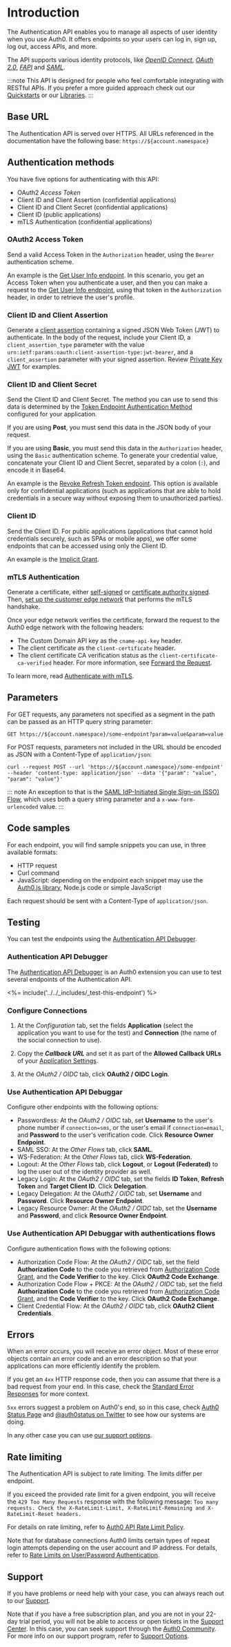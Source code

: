 # Introduction

The Authentication API enables you to manage all aspects of user identity when you use Auth0. It offers endpoints so your users can log in, sign up, log out, access APIs, and more. 

The API supports various identity protocols, like <dfn data-key="openid">[OpenID Connect](/protocols/oidc)</dfn>, <dfn data-key="oath2"> [OAuth 2.0](/protocols/oauth2)</dfn>, <dfn data-key="fapi">[FAPI](https://auth0.com/docs/secure/highly-regulated-identity#advanced-security-with-openid-connect-fapi-)</dfn> and <dfn data-key="security-assertion-markup-language">[SAML](/protocols/saml)</dfn>.

:::note
This API is designed for people who feel comfortable integrating with RESTful APIs. If you prefer a more guided approach check out our [Quickstarts](/quickstarts) or our [Libraries](/libraries).
:::

## Base URL

The Authentication API is served over HTTPS. All URLs referenced in the documentation have the following base: `https://${account.namespace}`

## Authentication methods

You have five options for authenticating with this API:
- OAuth2 <dfn data-key="access-token">Access Token</dfn>
- Client ID and Client Assertion (confidential applications)
- Client ID and Client Secret (confidential applications)
- Client ID (public applications)
- mTLS Authentication (confidential applications)

### OAuth2 Access Token

Send a valid Access Token in the `Authorization` header, using the `Bearer` authentication scheme.

An example is the [Get User Info endpoint](#get-user-info). In this scenario, you get an Access Token when you authenticate a user, and then you can make a request to the [Get User Info endpoint](#get-user-info), using that token in the `Authorization` header, in order to retrieve the user's profile.

### Client ID and Client Assertion
Generate a [client assertion](https://auth0.com/docs/get-started/authentication-and-authorization-flow/authenticate-with-private-key-jwt) containing a signed JSON Web Token (JWT) to authenticate. In the body of the request, include your Client ID, a `client_assertion_type` parameter with the value `urn:ietf:params:oauth:client-assertion-type:jwt-bearer`, and a `client_assertion` parameter with your signed assertion. Review [Private Key JWT]( https://auth0.com/docs/get-started/authentication-and-authorization-flow/authenticate-with-private-key-jwt) for examples.

### Client ID and Client Secret

Send the Client ID and Client Secret. The method you can use to send this data is determined by the [Token Endpoint Authentication Method](/get-started/applications/confidential-and-public-applications/view-application-type) configured for your application.

If you are using **Post**, you must send this data in the JSON body of your request.

If you are using **Basic**, you must send this data in the `Authorization` header, using the `Basic` authentication scheme. To generate your credential value, concatenate your Client ID and Client Secret, separated by a colon (`:`), and encode it in Base64.

An example is the [Revoke Refresh Token endpoint](#revoke-refresh-token). This option is available only for confidential applications (such as applications that are able to hold credentials in a secure way without exposing them to unauthorized parties).

### Client ID

Send the Client ID. For public applications (applications that cannot hold credentials securely, such as SPAs or mobile apps), we offer some endpoints that can be accessed using only the Client ID.

An example is the [Implicit Grant](#implicit-flow).

### mTLS Authentication

Generate a certificate, either [self-signed](https://auth0.com/docs/get-started/applications/configure-mtls/configure-mtls-for-a-client#self-signed-certificates) or [certificate authority signed](https://auth0.com/docs/get-started/applications/configure-mtls/configure-mtls-for-a-client#certificate-authority-signed-certificates). Then, [set up the customer edge network](https://auth0.com/docs/get-started/applications/configure-mtls/set-up-the-customer-edge) that performs the mTLS handshake. 

Once your edge network verifies the certificate, forward the request to the Auth0 edge network with the following headers:

- The Custom Domain API key as the `cname-api-key` header.
- The client certificate as the `client-certificate` header.
- The client certificate CA verification status as the `client-certificate-ca-verified` header. For more information, see [Forward the Request](https://auth0.com/docs/get-started/applications/configure-mtls/set-up-the-customer-edge#forward-the-request-).

To learn more, read [Authenticate with mTLS](https://auth0.com/docs/get-started/authentication-and-authorization-flow/authenticate-with-mtls). 

## Parameters

For GET requests, any parameters not specified as a segment in the path can be passed as an HTTP query string parameter:

`GET https://${account.namespace}/some-endpoint?param=value&param=value`

For POST requests, parameters not included in the URL should be encoded as JSON with a Content-Type of `application/json`:

`curl --request POST --url 'https://${account.namespace}/some-endpoint' --header 'content-type: application/json' --data '{"param": "value", "param": "value"}'`

::: note
An exception to that is the [SAML IdP-Initiated Single Sign-on (SSO) Flow](#idp-initiated-sso-flow), which uses both a query string parameter and a `x-www-form-urlencoded` value.
:::

## Code samples

For each endpoint, you will find sample snippets you can use, in three available formats:
- HTTP request
- Curl command
- JavaScript: depending on the endpoint each snippet may use the [Auth0.js library](/libraries/auth0js), Node.js code or simple JavaScript

Each request should be sent with a Content-Type of `application/json`.

## Testing

You can test the endpoints using the [Authentication API Debugger](/extensions/authentication-api-debugger).

### Authentication API Debugger

The [Authentication API Debugger](/extensions/authentication-api-debugger) is an Auth0 extension you can use to test several endpoints of the Authentication API. 

<%= include('../../_includes/_test-this-endpoint') %>

### Configure Connections

1. At the *Configuration* tab, set the fields **Application** (select the application you want to use for the test) and **Connection** (the name of the social connection to use).

1. Copy the <dfn data-key="callback">**Callback URL**</dfn> and set it as part of the **Allowed Callback URLs** of your [Application Settings](${manage_url}/#/applications).

1. At the *OAuth2 / OIDC* tab, click **OAuth2 / OIDC Login**.

### Use Authentication API Debuggar
Configure other endpoints with the following options:

- Passwordless: At the *OAuth2 / OIDC* tab, set **Username** to the user's phone number if `connection=sms`, or the user's email if `connection=email`, and **Password** to the user's verification code. Click **Resource Owner Endpoint**.
- SAML SSO:  At the *Other Flows* tab, click **SAML**.
- WS-Federation: At the *Other Flows* tab, click **WS-Federation**.
- Logout: At the *Other Flows* tab, click **Logout**, or **Logout (Federated)** to log the user out of the identity provider as well.
- Legacy Login: At the *OAuth2 / OIDC* tab, set the fields **ID Token**, **Refresh Token** and **Target Client ID**. Click **Delegation**.
- Legacy Delegation: At the *OAuth2 / OIDC* tab, set **Username** and **Password**. Click **Resource Owner Endpoint**.
- Legacy Resource Owner:  At the *OAuth2 / OIDC* tab, set the **Username** and **Password**, and click **Resource Owner Endpoint**.

### Use Authentication API Debuggar with authentications flows

Configure authentication flows with the following options:
- Authorization Code Flow: At the *OAuth2 / OIDC* tab, set the field **Authorization Code** to the code you retrieved from [Authorization Code Grant](/get-started/authentication-and-authorization-flow/authorization-code-flow), and the **Code Verifier** to the key. Click **OAuth2 Code Exchange**.
- Authorization Code Flow + PKCE: At the *OAuth2 / OIDC* tab, set the field **Authorization Code** to the code you retrieved from [Authorization Code Grant](/get-started/authentication-and-authorization-flow/authorization-code-flow-with-pkce), and the **Code Verifier** to the key. Click **OAuth2 Code Exchange**.
- Client Credential Flow:  At the *OAuth2 / OIDC* tab, click **OAuth2 Client Credentials**.


## Errors

When an error occurs, you will receive an error object. Most of these error objects contain an error code and an error description so that your applications can more efficiently identify the problem.

If you get an `4xx` HTTP response code, then you can assume that there is a bad request from your end. In this case, check the [Standard Error Responses](#standard-error-responses) for more context. 

`5xx` errors suggest a problem on Auth0's end, so in this case, check [Auth0 Status Page](https://status.auth0.com/) and [@auth0status on Twitter](https://twitter.com/auth0status) to see how our systems are doing.

In any other case you can use [our support options](#support).

## Rate limiting

The Authentication API is subject to rate limiting. The limits differ per endpoint.

If you exceed the provided rate limit for a given endpoint, you will receive the `429 Too Many Requests` response with the following message: `Too many requests. Check the X-RateLimit-Limit, X-RateLimit-Remaining and X-RateLimit-Reset headers.`

For details on rate limiting, refer to [Auth0 API Rate Limit Policy](/policies/rate-limits).

Note that for database connections Auth0 limits certain types of repeat login attempts depending on the user account and IP address. For details, refer to [Rate Limits on User/Password Authentication](/policies/rate-limit-policy/database-connections-rate-limits).

## Support

If you have problems or need help with your case, you can always reach out to our [Support](${env.DOMAIN_URL_SUPPORT}).

Note that if you have a free subscription plan, and you are not in your 22-day trial period, you will not be able to access or open tickets in the [Support Center](${env.DOMAIN_URL_SUPPORT}). In this case, you can seek support through the [Auth0 Community](https://community.auth0.com/). For more info on our support program, refer to [Support Options](/support).